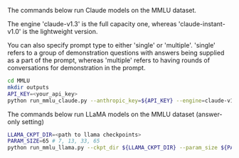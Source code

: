 The commands below run Claude models on the MMLU dataset. 

The engine 'claude-v1.3' is the full capacity one, whereas 'claude-instant-v1.0' is the lightweight version.

You can also specify prompt type to either 'single' or 'multiple'. 'single' refers to a group of demonstration questions with answers being supplied as a part of the prompt, whereas 'multiple' refers to having rounds of conversations for demonstration in the prompt.

```bash
cd MMLU
mkdir outputs
API_KEY=<your_api_key>
python run_mmlu_claude.py --anthropic_key=${API_KEY} --engine=claude-v1.3 --prompt_type='multiple'
```

The commands below run LLaMA models on the MMLU dataset (answer-only setting)

```bash
LLAMA_CKPT_DIR=<path to llama checkpoints>
PARAM_SIZE=65 # 7, 13, 33, 65
python run_mmlu_llama.py --ckpt_dir ${LLAMA_CKPT_DIR} --param_size ${PARAM_SIZE}
```
